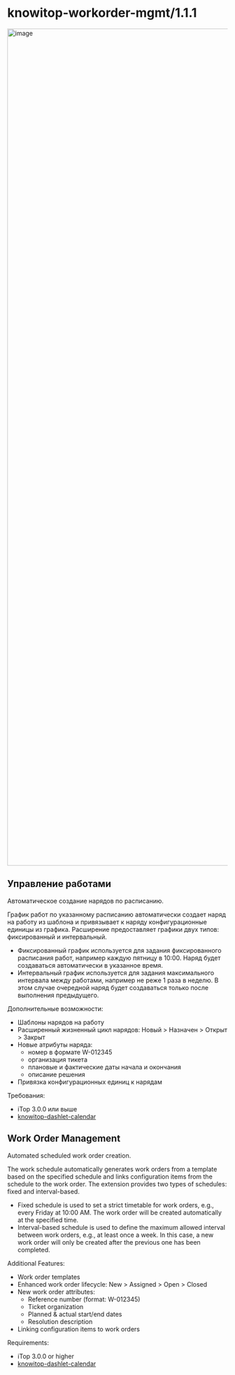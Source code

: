 # knowitop-workorder-mgmt/1.1.1

<img width="2798" height="1910" alt="image" src="https://github.com/user-attachments/assets/a05acb19-b898-4de3-829e-aaf477cf4fe0" />

## Управление работами

Автоматическое создание нарядов по расписанию.

График работ по указанному расписанию автоматически создает наряд на работу из шаблона и привязывает к наряду конфигурационные единицы из графика. Расширение предоставляет графики двух типов: фиксированный и интервальный.

- Фиксированный график используется для задания фиксированного расписания работ, например каждую пятницу в 10:00. Наряд будет создаваться автоматически в указанное время.
- Интервальный график используется для задания максимального интервала между работами, например не реже 1 раза в неделю. В этом случае очередной наряд будет создаваться только после выполнения предыдущего.

Дополнительные возможности:

- Шаблоны нарядов на работу
- Расширенный жизненный цикл нарядов: Новый > Назначен > Открыт > Закрыт
- Новые атрибуты наряда:
    - номер в формате W-012345
    - организация тикета
    - плановые и фактические даты начала и окончания
    - описание решения
- Привязка конфигурационных единиц к нарядам

Требования:

- iTop 3.0.0 или выше
- [knowitop-dashlet-calendar](https://github.com/knowitop/knowitop-dashlet-calendar)

## Work Order Management

Automated scheduled work order creation.

The work schedule automatically generates work orders from a template based on the specified schedule and links configuration items from the schedule to the work order. The extension provides two types of schedules: fixed and interval-based.

- Fixed schedule is used to set a strict timetable for work orders, e.g., every Friday at 10:00 AM. The work order will be created automatically at the specified time.
- Interval-based schedule is used to define the maximum allowed interval between work orders, e.g., at least once a week. In this case, a new work order will only be created after the previous one has been completed.

Additional Features:

- Work order templates
- Enhanced work order lifecycle: New > Assigned > Open > Closed
- New work order attributes:
    - Reference number (format: W-012345)
    - Ticket organization
    - Planned & actual start/end dates
    - Resolution description
- Linking configuration items to work orders

Requirements:

- iTop 3.0.0 or higher
- [knowitop-dashlet-calendar](https://github.com/knowitop/knowitop-dashlet-calendar)
